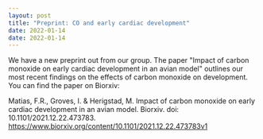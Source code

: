 ```yaml
---
layout: post
title: "Preprint: CO and early cardiac development"
date: 2022-01-14
date: 2022-01-14
---
```

We have a new preprint out from our group. The paper "Impact of carbon monoxide on early cardiac development in an avian model" outlines our most recent findings on the effects of carbon monoxide on development. You can find the paper on Biorxiv:

Matias, F.R., Groves, I. & Herigstad, M. Impact of carbon monoxide on early cardiac development in an avian model. Biorxiv. doi: 10.1101/2021.12.22.473783. https://www.biorxiv.org/content/10.1101/2021.12.22.473783v1
